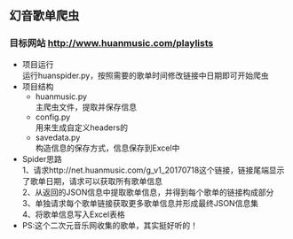 ## 幻音歌单爬虫
### 目标网站 http://www.huanmusic.com/playlists
- 项目运行
</br>运行huanspider.py，按照需要的歌单时间修改链接中日期即可开始爬虫
- 项目结构
    - huanmusic.py
    </br>主爬虫文件，提取并保存信息
    - config.py
    </br>用来生成自定义headers的
    - savedata.py
    </br>构造信息的保存方式，信息保存到Excel中
- Spider思路
</br>1、请求http://net.huanmusic.com/g_v1_20170718这个链接，链接尾端显示了歌单日期，请求可以获取所有歌单信息
</br>2、从返回的JSON信息中提取歌单信息，并得到每个歌单的链接构成部分
</br>3、单独请求每个歌单链接获取更多歌单信息并形成最终JSON信息集
</br>4、将歌单信息写入Excel表格
- PS:这个二次元音乐网收集的歌单，其实挺好听的！



